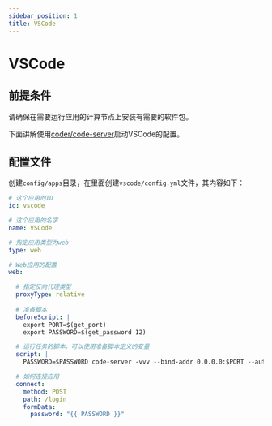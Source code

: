 ```yaml
---
sidebar_position: 1
title: VSCode
---
```


# VSCode

## 前提条件

请确保在需要运行应用的计算节点上安装有需要的软件包。

下面讲解使用[coder/code-server](https://github.com/coder/code-server)启动VSCode的配置。

## 配置文件

创建`config/apps`目录，在里面创建`vscode/config.yml`文件，其内容如下：

```yaml title="config/apps/vscode/config.yml"
# 这个应用的ID
id: vscode

# 这个应用的名字
name: VSCode

# 指定应用类型为web
type: web

# Web应用的配置
web:

  # 指定反向代理类型
  proxyType: relative
  
  # 准备脚本
  beforeScript: |
    export PORT=$(get_port)
    export PASSWORD=$(get_password 12)

  # 运行任务的脚本。可以使用准备脚本定义的变量
  script: |
    PASSWORD=$PASSWORD code-server -vvv --bind-addr 0.0.0.0:$PORT --auth password

  # 如何连接应用
  connect:
    method: POST
    path: /login
    formData:
      password: "{{ PASSWORD }}"
```

